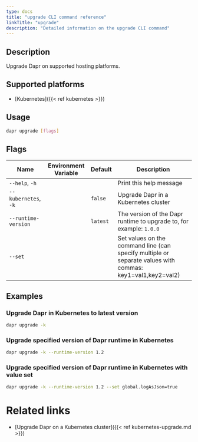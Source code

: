 ```yaml
---
type: docs
title: "upgrade CLI command reference"
linkTitle: "upgrade"
description: "Detailed information on the upgrade CLI command"
---
```


## Description

Upgrade Dapr on supported hosting platforms.

## Supported platforms

- [Kubernetes]({{< ref kubernetes >}})

## Usage
```bash
dapr upgrade [flags]
```

## Flags

| Name | Environment Variable | Default | Description
| --- | --- | --- | --- |
| `--help`, `-h` | | | Print this help message |
| `--kubernetes`, `-k` | | `false` | Upgrade Dapr in a Kubernetes cluster |
| `--runtime-version` | | `latest` | The version of the Dapr runtime to upgrade to, for example: `1.0.0` |
| `--set` | | | Set values on the command line (can specify multiple or separate values with commas: key1=val1,key2=val2) |

## Examples

### Upgrade Dapr in Kubernetes to latest version
```bash
dapr upgrade -k
```

### Upgrade specified version of Dapr runtime in Kubernetes
```bash
dapr upgrade -k --runtime-version 1.2
```

### Upgrade specified version of Dapr runtime in Kubernetes with value set
```bash
dapr upgrade -k --runtime-version 1.2 --set global.logAsJson=true
```
# Related links

- [Upgrade Dapr on a Kubernetes cluster]({{< ref kubernetes-upgrade.md >}})
